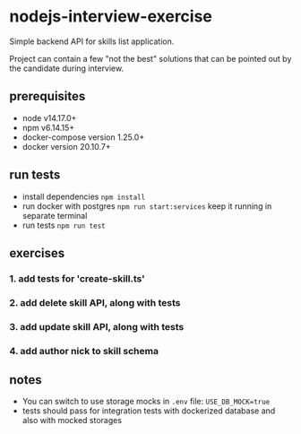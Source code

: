 # nodejs-interview-exercise

Simple backend API for skills list application. 

Project can contain a few "not the best" solutions that can be pointed out by the candidate during interview.

## prerequisites

- node v14.17.0+
- npm v6.14.15+
- docker-compose version 1.25.0+
- docker version 20.10.7+

## run tests

- install dependencies `npm install`
- run docker with postgres `npm run start:services` keep it running in separate terminal
- run tests `npm run test`

## exercises

### 1. add tests for 'create-skill.ts'
### 2. add delete skill API, along with tests
### 3. add update skill API, along with tests
### 4. add author nick to skill schema

## notes

- You can switch to use storage mocks in `.env` file: `USE_DB_MOCK=true`
- tests should pass for integration tests with dockerized database and also with mocked storages

